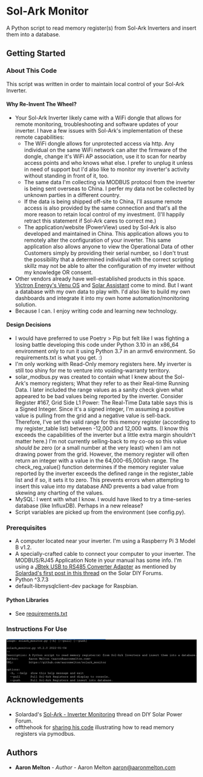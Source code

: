 # Sol-Ark Monitor

A Python script to read memory register(s) from Sol-Ark Inverters and insert them into a database.

## Getting Started

### About This Code
This script was written in order to maintain local control of your Sol-Ark Inverter.

#### Why Re-Invent The Wheel?
* Your Sol-Ark Inverter likely came with a WiFi dongle that allows for remote
  monitoring, troubleshooting and software updates of your inverter.  I have a
  few issues with Sol-Ark's implementation of these remote capabilities:
  - The WiFi dongle allows for unprotected access via http.  Any individual on
    the same WiFi network can alter the firmware of the dongle, change it's WiFi
    AP association, use it to scan for nearby access points and who knows what
    else.  I prefer to unplug it unless in need of support but I'd also like to
    monitor my inverter's activity without standing in front of it, too.
  - The same data I'm collecting via MODBUS protocol from the inverter is being
    sent overseas to China.  I perfer my data not be collected by unknown parties
    in a different country.
  - If the data is being shipped off-site to China, I'll assume remote access is
    also provided by the same connection and that's all the more reason to retain
    local control of my investment.  (I'll happily retract this statement if
    Sol-Ark cares to correct me.)
  - The application/website (PowerView) used by Sol-Ark is also developed and
    maintained in China.  This application allows you to remotely alter the
    configuration of your inverter.  This same application also allows anyone
    to view the Operational Data of other Customers simply by providing their
    serial number, so I don't trust the possibility that a determined individual
    with the correct scripting skillz may not be able to alter the configuration
    of my inveter without my knowledge OR consent.
* Other vendors already have well-established products in this space.
  [Victron Energy's Venu OS](https://github.com/victronenergy/venus) and [Solar Assistant](https://solar-assistant.io/) come to mind.
  But I want a database with my own data to play with.  I'd also like to build
  my own dashboards and integrate it into my own home automation/monitoring
  solution.
* Because I can.  I enjoy writing code and learning new technology.

#### Design Decisions
* I would have preferred to use Poetry > Pip but felt like I was fighting a losing
  battle developing this code under Python 3.10 in an x86_64 environment only
  to run it using Python 3.7 in an armv6 environment. So requirements.txt is what
  you get. :)
* I'm only working with Read-Only memory registers here.  My inverter is still
  too shiny for me to venture into voiding-warranty territory.
* solar_modbus.py was created to contain what I knew about the Sol-Ark's memory
  registers; What they refer to as their Real-time Running Data.  I later included
  the range values as a sanity check given what appeared to be bad values being
  reported by the inverter.  Consider Register #167, Grid Side L1 Power:
  The Real-Time Data table says this is a Signed Integer.  Since it's a signed
  integer, I'm assuming a positive value is pulling from the grid and a negative
  value is sell-back.  Therefore, I've set the valid range for this memory
  register (according to my register_table list) between -12,000 and 12,000 watts.
  (I know this exceeds the capabilities of the inverter but a little extra margin
  shouldn't matter here.)  I'm not currently selling-back to my co-op so this value
  <em>should be</em> zero (or a small number at the very least) when I am not
  drawing power from the grid.  However, the memory register will often return
  an integer with a value in the  64,000-65,000ish range.  The check_reg_value()
   function determines if the memory register value reported by the inverter
   exceeds the defined range in the register_table list and if so, it sets it to
   zero.  This prevents errors when attempting to insert this value into my
   database AND prevents a bad value from skewing any charting of the values.
* MySQL: I went with what I know.  I would have liked to try a time-series
  database (like InfluxDB).  Perhaps in a new release?
* Script variables are picked up from the environment (see config.py).

### Prerequisites
* A computer located near your inverter.  I'm using a Raspberry Pi 3 Model B v1.2.
* A specially-crafted cable to connect your computer to your inverter.  The
  MODBUS/RJ45 Application Note in your manual has some info.  I'm using a
  [JBtek USB to RS485 Converter Adapter](https://www.amazon.com/gp/product/B00NKAJGZM/ref=ppx_yo_dt_b_asin_title_o06_s00?ie=UTF8&psc=1) 
  as mentioned by [Solardad's first post in this thread](https://diysolarforum.com/threads/sol-ark-inverter-monitoring.23717/#post-279953) on the Solar DIY Forums.
* Python ^3.7.3
* default-libmysqlclient-dev package for Raspbian.

#### Python Libraries
* See [requirements.txt](requirements.txt)

### Instructions For Use

![RTFM](instructions.png)

## Acknowledgements
* Solardad's [Sol-Ark - Inverter Monitoring](https://diysolarforum.com/threads/sol-ark-inverter-monitoring.23717/) thread on DIY Solar Power Forum.
* offthehook for [sharing his code](https://diysolarforum.com/threads/sol-ark-inverter-monitoring.23717/post-299534) illustrating how to read memory registers via pymodbus.

## Authors
* **Aaron Melton** - *Author* - Aaron Melton <aaron@aaronmelton.com>
